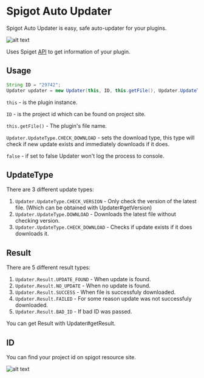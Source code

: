 # Spigot Auto Updater
Spigot Auto Updater is easy, safe auto-updater for your plugins.

![alt text](https://spiget.org/img/logo-plain-x64.png "Spiget")

Uses Spiget [API](https://spiget.org/) to get information of your plugin.

## Usage
```java
String ID = "29742";
Updater updater = new Updater(this, ID, this.getFile(), Updater.UpdateType.CHECK_DOWNLOAD, false);
```
`this` - is the plugin instance.

`ID` - is the project id which can be found on project site.

`this.getFile()` - The plugin's file name.

`Updater.UpdateType.CHECK_DOWNLOAD` - sets the download type, this type will check if new update exists and immediately downloads if it does.

`false` - if set to false Updater won't log the process to console.

## UpdateType
There are 3 different update types:
1. `Updater.UpdateType.CHECK_VERSION` - Only check the version of the latest file. (Which can be obtained with Updater#getVersion)
2. `Updater.UpdateType.DOWNLOAD` - Downloads the latest file without checking version.
3. `Updater.UpdateType.CHECK_DOWNLOAD` - Checks if update exists if it does downloads it.

## Result
There are 5 different result types:
1. `Updater.Result.UPDATE_FOUND` - When update is found.
2. `Updater.Result.NO_UPDATE` - When no update is found.
3. `Updater.Result.SUCCESS` - When file is successfuly downloaded.
4. `Updater.Result.FAILED` - For some reason update was not successfuly downloaded.
5. `Updater.Result.BAD_ID` - If bad ID was passed.

You can get Result with Updater#getResult.
    
## ID
You can find your project id on spigot resource site.

![alt text](https://i.imgur.com/sReoiZd.png)
